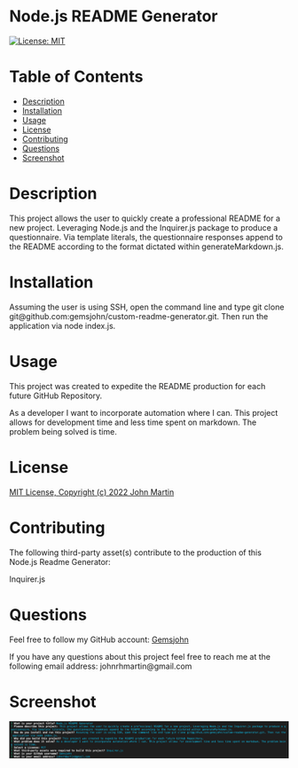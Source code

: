 
  # <b>Node.js README Generator</b>
  [![License: MIT](https://img.shields.io/badge/License-MIT-yellow.svg)](https://opensource.org/licenses/MIT)

  # <b>Table of Contents</b>
  - [Description](#description)
  - [Installation](#installation)
  - [Usage](#usage)
  - [License](#license)
  - [Contributing](#contributing)
  - [Questions](#questions)
  - [Screenshot](#screenshot)

  # Description
  <p>This project allows the user to quickly create a professional README for a new project. Leveraging Node.js and the Inquirer.js package to produce a questionnaire. Via template literals, the questionnaire responses append to the README according to the format dictated within generateMarkdown.js.</p>

  # Installation
  <p>Assuming the user is using SSH, open the command line and type git clone git@github.com:gemsjohn/custom-readme-generator.git. Then run the application via node index.js.</p>

  # Usage
  <p>This project was created to expedite the README production for each future GitHub Repository. </p>
  <p>As a developer I want to incorporate automation where I can. This project allows for development time and less time spent on markdown. The problem being solved is time.</p>

  # License
  <p><a href="https://opensource.org/licenses/MIT">MIT License, Copyright (c) 2022 John Martin</a></p>

  # Contributing
  <p>The following third-party asset(s) contribute to the production of this Node.js Readme Generator:</p>
  <p>Inquirer.js</p>

  # Questions
  <p>Feel free to follow my GitHub account: <a href="https://github.com/Gemsjohn">Gemsjohn</a></p>
  <p>If you have any questions about this project feel free to reach me at the following email address: johnrhmartin@gmail.com</p>

  # Screenshot
  <img src="./Develop/assets/img/nodejs_README.png" />


